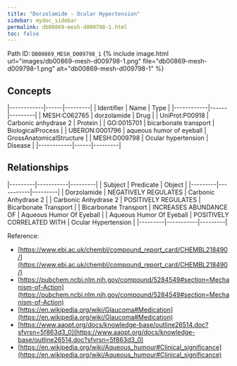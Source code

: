 ```yaml
---
title: "Dorzolamide - Ocular Hypertension"
sidebar: mydoc_sidebar
permalink: db00869-mesh-d009798-1.html
toc: false 
---
```



Path ID: `DB00869_MESH_D009798_1`
{% include image.html url="images/db00869-mesh-d009798-1.png" file="db00869-mesh-d009798-1.png" alt="db00869-mesh-d009798-1" %}

## Concepts

|------------|------|---------|
| Identifier | Name | Type    |
|------------|------|---------|
| MESH:C062765 | dorzolamide | Drug |
| UniProt:P00918 | Carbonic anhydrase 2 | Protein |
| GO:0015701 | bicarbonate transport | BiologicalProcess |
| UBERON:0001796 | aqueous humor of eyeball | GrossAnatomicalStructure |
| MESH:D009798 | Ocular hypertension | Disease |
|------------|------|---------|

## Relationships

|---------|-----------|---------|
| Subject | Predicate | Object  |
|---------|-----------|---------|
| Dorzolamide | NEGATIVELY REGULATES | Carbonic Anhydrase 2 |
| Carbonic Anhydrase 2 | POSITIVELY REGULATES | Bicarbonate Transport |
| Bicarbonate Transport | INCREASES ABUNDANCE OF | Aqueous Humor Of Eyeball |
| Aqueous Humor Of Eyeball | POSITIVELY CORRELATED WITH | Ocular Hypertension |
|---------|-----------|---------|

Reference: 
  - [https://www.ebi.ac.uk/chembl/compound_report_card/CHEMBL218490/](https://www.ebi.ac.uk/chembl/compound_report_card/CHEMBL218490/)
  - [https://pubchem.ncbi.nlm.nih.gov/compound/5284549#section=Mechanism-of-Action](https://pubchem.ncbi.nlm.nih.gov/compound/5284549#section=Mechanism-of-Action)
  - [https://en.wikipedia.org/wiki/Glaucoma#Medication](https://en.wikipedia.org/wiki/Glaucoma#Medication)
  - [https://www.aaopt.org/docs/knowledge-base/outline26514.doc?sfvrsn=5f863d3_0](https://www.aaopt.org/docs/knowledge-base/outline26514.doc?sfvrsn=5f863d3_0)
  - [https://en.wikipedia.org/wiki/Aqueous_humour#Clinical_significance](https://en.wikipedia.org/wiki/Aqueous_humour#Clinical_significance)
